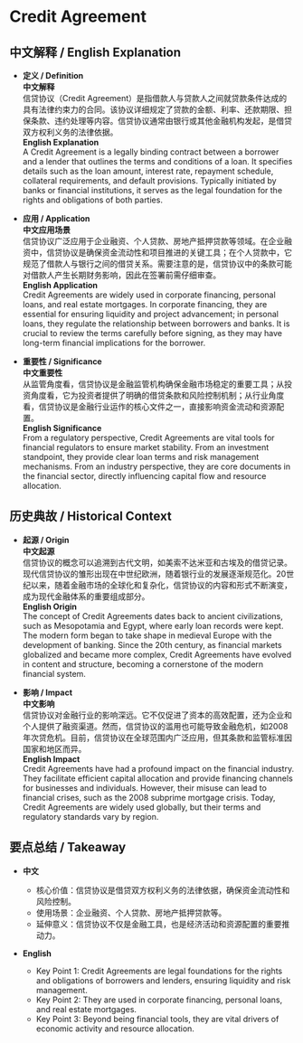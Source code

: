 # Credit Agreement

## 中文解释 / English Explanation

* **定义 / Definition**  
  **中文解释**  
  信贷协议（Credit Agreement）是指借款人与贷款人之间就贷款条件达成的具有法律约束力的合同。该协议详细规定了贷款的金额、利率、还款期限、担保条款、违约处理等内容。信贷协议通常由银行或其他金融机构发起，是借贷双方权利义务的法律依据。  
  **English Explanation**  
  A Credit Agreement is a legally binding contract between a borrower and a lender that outlines the terms and conditions of a loan. It specifies details such as the loan amount, interest rate, repayment schedule, collateral requirements, and default provisions. Typically initiated by banks or financial institutions, it serves as the legal foundation for the rights and obligations of both parties.

* **应用 / Application**  
  **中文应用场景**  
  信贷协议广泛应用于企业融资、个人贷款、房地产抵押贷款等领域。在企业融资中，信贷协议是确保资金流动性和项目推进的关键工具；在个人贷款中，它规范了借款人与银行之间的借贷关系。需要注意的是，信贷协议中的条款可能对借款人产生长期财务影响，因此在签署前需仔细审查。  
  **English Application**  
  Credit Agreements are widely used in corporate financing, personal loans, and real estate mortgages. In corporate financing, they are essential for ensuring liquidity and project advancement; in personal loans, they regulate the relationship between borrowers and banks. It is crucial to review the terms carefully before signing, as they may have long-term financial implications for the borrower.

* **重要性 / Significance**  
  **中文重要性**  
  从监管角度看，信贷协议是金融监管机构确保金融市场稳定的重要工具；从投资角度看，它为投资者提供了明确的借贷条款和风险控制机制；从行业角度看，信贷协议是金融行业运作的核心文件之一，直接影响资金流动和资源配置。  
  **English Significance**  
  From a regulatory perspective, Credit Agreements are vital tools for financial regulators to ensure market stability. From an investment standpoint, they provide clear loan terms and risk management mechanisms. From an industry perspective, they are core documents in the financial sector, directly influencing capital flow and resource allocation.

## 历史典故 / Historical Context

* **起源 / Origin**  
  **中文起源**  
  信贷协议的概念可以追溯到古代文明，如美索不达米亚和古埃及的借贷记录。现代信贷协议的雏形出现在中世纪欧洲，随着银行业的发展逐渐规范化。20世纪以来，随着金融市场的全球化和复杂化，信贷协议的内容和形式不断演变，成为现代金融体系的重要组成部分。  
  **English Origin**  
  The concept of Credit Agreements dates back to ancient civilizations, such as Mesopotamia and Egypt, where early loan records were kept. The modern form began to take shape in medieval Europe with the development of banking. Since the 20th century, as financial markets globalized and became more complex, Credit Agreements have evolved in content and structure, becoming a cornerstone of the modern financial system.

* **影响 / Impact**  
  **中文影响**  
  信贷协议对金融行业的影响深远。它不仅促进了资本的高效配置，还为企业和个人提供了融资渠道。然而，信贷协议的滥用也可能导致金融危机，如2008年次贷危机。目前，信贷协议在全球范围内广泛应用，但其条款和监管标准因国家和地区而异。  
  **English Impact**  
  Credit Agreements have had a profound impact on the financial industry. They facilitate efficient capital allocation and provide financing channels for businesses and individuals. However, their misuse can lead to financial crises, such as the 2008 subprime mortgage crisis. Today, Credit Agreements are widely used globally, but their terms and regulatory standards vary by region.

## 要点总结 / Takeaway

* **中文**  
  - 核心价值：信贷协议是借贷双方权利义务的法律依据，确保资金流动性和风险控制。  
  - 使用场景：企业融资、个人贷款、房地产抵押贷款等。  
  - 延伸意义：信贷协议不仅是金融工具，也是经济活动和资源配置的重要推动力。

* **English**  
  - Key Point 1: Credit Agreements are legal foundations for the rights and obligations of borrowers and lenders, ensuring liquidity and risk management.  
  - Key Point 2: They are used in corporate financing, personal loans, and real estate mortgages.  
  - Key Point 3: Beyond being financial tools, they are vital drivers of economic activity and resource allocation.